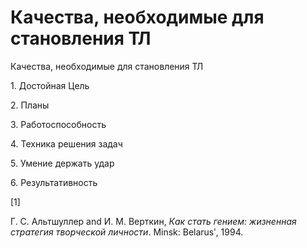 # Качества, необходимые для становления ТЛ
Качества, необходимые для становления ТЛ

1\. Достойная Цель

2\. Планы

3\. Работоспособность

4\. Техника решения задач

5\. Умение держать удар

6\. Результативность

\[1\]

Г. С. Альтшуллер and И. М. Верткин, _Как стать гением: жизненная стратегия творческой личности_. Minsk: Belarusʹ, 1994.